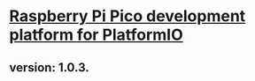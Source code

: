 # [Raspberry Pi Pico development platform for PlatformIO](https://github.com/Wiz-IO/wizio-pico)

## version: 1.0.3.
